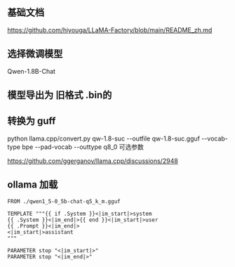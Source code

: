 
## 基础文档
https://github.com/hiyouga/LLaMA-Factory/blob/main/README_zh.md


## 选择微调模型

Qwen-1.8B-Chat


## 模型导出为 旧格式 .bin的

## 转换为 guff


python llama.cpp/convert.py qw-1.8-suc --outfile qw-1.8-suc.gguf --vocab-type bpe --pad-vocab
 --outtype q8_0 可选参数
 
https://github.com/ggerganov/llama.cpp/discussions/2948


## ollama 加载

```
FROM ./qwen1_5-0_5b-chat-q5_k_m.gguf

TEMPLATE """{{ if .System }}<|im_start|>system
{{ .System }}<|im_end|>{{ end }}<|im_start|>user
{{ .Prompt }}<|im_end|>
<|im_start|>assistant
"""

PARAMETER stop "<|im_start|>"
PARAMETER stop "<|im_end|>"

```

